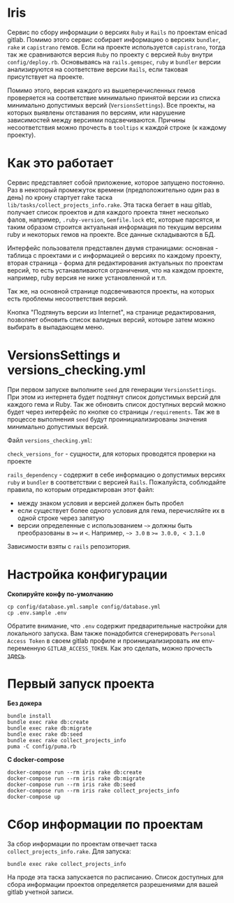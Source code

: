 # Iris

Сервис по сбору информации о версиях `Ruby` и `Rails` по проектам enicad gitlab. Помимо этого сервис собирает информацию
о версиях `bundler`, `rake` и `capistrano` гемов. Если на проекте используется `capistrano`, тогда так же сравниваются версия
`Ruby` по проекту с версией `Ruby` внутри `config/deploy.rb`. Основываясь на `rails.gemspec`, `ruby` и `bundler` версии
анализируются на соответствие версии `Rails`, если таковая присутствует на проекте.

Помимо этого, версия каждого из вышеперечисленных гемов проверяется на соответствие минимально принятой версии из списка
минимально допустимых версий (`VersionsSettings`). Все проекты, на которых выявлены отставания по версиям, или нарушение зависимостей между версиями
подсвечиваются. Причины несоответствия можно прочесть в `tooltips` к каждой строке (к каждому проекту).

# Как это работает

Сервис представляет собой приложение, которое запущено постоянно. Раз в некоторый промежуток времени (предположительно один раз в день) по крону
стартует rake таска `lib/tasks/collect_projects_info.rake`. Эта таска бегает в наш gitlab, получает список проектов и для каждого проекта тянет несколько фалов,
например, `.ruby-version`, `Gemfile.lock` etc, которые парсятся, и таким образом строится актуальная информация по текущим версиям ruby и некоторых гемов на проекте.
Все данные складываются в БД.

Интерфейс пользователя представлен двумя страницами: основная - таблица с проектами и с информацией о версиях по каждому проекту,
вторая страница - форма для редактирования актуальных по проектам версий, то есть устанавливаются ограничения, что на каждом проекте,
например, ruby версия не ниже установленной и т.п.

Так же, на основной странице подсвечиваются проекты, на которых есть проблемы несоответствия версий.

Кнопка "Подтянуть версии из Internet", на странице редактирования, позволяет обновить список валидных версий, котоыре затем можно
выбирать в выпадающем меню.

# VersionsSettings и versions_checking.yml

При первом запуске выполните `seed` для генерации `VersionsSettings`. При этом из интернета будет подтянут список
допустимых версий для каждого гема и Ruby. Так же обновить список доступных версий можно будет через интерфейс по кнопке
со страницы `/requirements`. Так же в процессе выполнения `seed` будут проинициализированы значения минимально допустимых версий.

Файл `versions_checking.yml`:

`check_versions_for` - сущности, для которых проводятся проверки на проекте

`rails_dependency` - содержит в себе информацию о допустимых версиях `ruby` и `bundler` в соответствии с версией `Rails`.
Пожалуйста, соблюдайте правила, по которым отредактирован этот файл:
- между знаком условия и версией должен быть пробел
- если существует более одного условия для гема, перечисляйте их в одной строке через запятую
- версии определенные с использованием `~>` должны быть преобразованы в `>=` и `<`. Например, `~> 3.0` в `>= 3.0.0, < 3.1.0`

Зависимости взяты с `rails` репозитория. 

# Настройка конфигурации

**Скопируйте конфу по-умолчанию**

    cp config/database.yml.sample config/database.yml
    cp .env.sample .env

Обратите внимание, что `.env` содержит предварительные настройки для локального запуска. Вам также понадобится сгенерировать
`Personal Access Token` в своем gitlab профиле и проинициализировать им env-переменную `GITLAB_ACCESS_TOKEN`.
Как это сделать, можно прочесть [здесь](https://docs.gitlab.com/ee/user/profile/personal_access_tokens.html).

# Первый запуск проекта

**Без докера**

    bundle install
    bundle exec rake db:create
    bundle exec rake db:migrate
    bundle exec rake db:seed
    bundle exec rake collect_projects_info
    puma -C config/puma.rb

**C docker-compose**

    docker-compose run --rm iris rake db:create
    docker-compose run --rm iris rake db:migrate
    docker-compose run --rm iris rake db:seed
    docker-compose run --rm iris rake collect_projects_info
    docker-compose up

# Сбор информации по проектам

За сбор информации по проектам отвечает таска `collect_projects_info.rake`. 
Для запуска:

    bundle exec rake collect_projects_info

На проде эта таска запускается по расписанию. Список доступных для сбора информации проектов определяется разрешениями
для вашей gitlab учетной записи.
